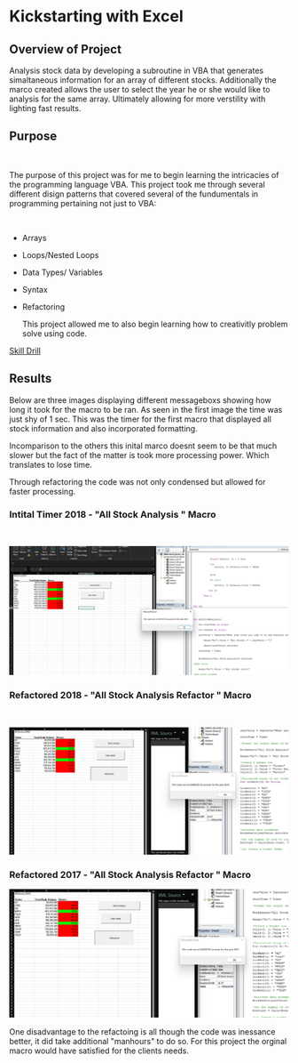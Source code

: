# Kickstarting with Excel

## Overview of Project

Analysis stock data by developing a subroutine in VBA that generates simaltaneous information for an array of different stocks. Additionally the marco created allows the user to select the year he or she would like to analysis for the same array. Ultimately allowing for more verstility with lighting fast results. 


## Purpose

<br>

The purpose of this project was for me to begin learning the intricacies of the programming language VBA. This project took me through several different disign patterns that covered several of the fundumentals in programming pertaining not just to VBA:

<br>

 - Arrays
- Loops/Nested Loops
- Data Types/ Variables
- Syntax 
- Refactoring

    This project allowed me to also begin learning how to creativitly problem solve using code. 

[Skill Drill](https://gist.github.com/Atomickilroy/387265c1f95a7eab07414ef4a95e99eb)
<br>

## Results

Below are three images displaying different messageboxs showing how long it took for the macro to be ran. As seen in the first image the time was just shy of 1 sec. This was the timer for the first macro that displayed all stock information and also incorporated formatting.

Incomparison to the others this inital marco doesnt seem to be that much slower but the fact of the matter is took more processing power. Which translates to lose time.

Through refactoring the code was not only condensed but allowed for faster processing.


### Intital Timer 2018 - "All Stock Analysis " Macro
<br>

![Inital Timer](https://github.com/Atomickilroy/Stock_Analysis/blob/main/Inital%20Timer.png)
 
### Refactored 2018 - "All Stock Analysis Refactor " Macro
 <br>

![VBA_Challenge_2018.png](https://github.com/Atomickilroy/Stock_Analysis/blob/main/VBA_Challenge_2018.png)


### Refactored 2017 - "All Stock Analysis Refactor " Macro  

![VBA_Challenge_2017.png](https://github.com/Atomickilroy/Stock_Analysis/blob/main/VBA_Challenge_2017.png)


One disadvantage to the refactoing is all though the code was inessance better, it did take additional "manhours" to do so. For this project the orginal macro would have satisfied for the clients needs.
